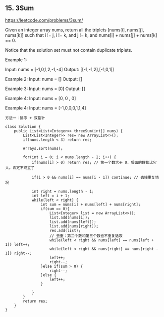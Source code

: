
## 15. 3Sum
https://leetcode.com/problems/3sum/

Given an integer array nums, return all the triplets [nums[i], nums[j], nums[k]] such that i != j, i != k, and j != k, and nums[i] + nums[j] + nums[k] == 0.

Notice that the solution set must not contain duplicate triplets.

Example 1:

Input: nums = [-1,0,1,2,-1,-4]
Output: [[-1,-1,2],[-1,0,1]]

Example 2:
Input: nums = []
Output: []

Example 3:
Input: nums = [0]
Output: []

Example 4:
Input: nums = [0, 0 , 0]

Example 4:
Input: nums = [-1,0,0,0,1,1,4]


```
方法一：排序 + 双指针

class Solution {
    public List<List<Integer>> threeSum(int[] nums) {
        List<List<Integer>> res= new ArrayList<>();
        if(nums.length < 3) return res;
        
        Arrays.sort(nums);

        for(int i = 0; i < nums.length - 2; i++) {
            if(nums[i] > 0) return res; // 第一个数大于 0，后面的数都比它大，肯定不成立了
            
            if(i > 0 && nums[i] == nums[i - 1]) continue; // 去掉重复情况
                
            int right = nums.length - 1;
            int left = i + 1;
            while(left < right) {
                int sum = nums[i] + nums[left] + nums[right];
                if(sum == 0){
                    List<Integer> list = new ArrayList<>();
                    list.add(nums[i]);
                    list.add(nums[left]);
                    list.add(nums[right]);
                    res.add(list);
                    // 去重：第二个数和第三个数也不重复选取
                    while(left < right && nums[left] == nums[left + 1]) left++;
                    while(left < right && nums[right] == nums[right - 1]) right--;
                    left++;
                    right--;
                }else if(sum > 0) {
                    right--;
                }else {
                    left++;
                }

            }
        }
        return res;
    }
}
```
